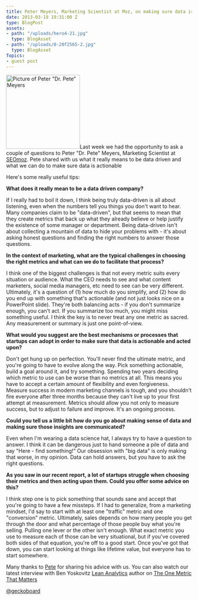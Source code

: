 ```yaml
---
title: Peter Meyers, Marketing Scientist at Moz, on making sure data is actionable
date: 2013-03-19 19:31:00 Z
type: BlogPost
assets:
- path: "/uploads/hero4-21.jpg"
  type: BlogAsset
- path: "/uploads/0-20f2565-2.jpg"
  type: BlogAsset
Topics:
- guest post
---
```


<p><img alt='Picture of Peter "Dr. Pete" Meyers' class="wp-float-right" height="200" src="/uploads/0-20f2565-2.jpg" title='Peter "Dr. Pete" Meyers' width="200">Last week we had the opportunity to ask a couple of questions to Peter "Dr. Pete" Meyers, Marketing Scientist at <a href="http://www.moz.com/" target="_blank">SEOmoz</a>. Pete shared with us what it really means to be data driven and what we can do to make sure data is actionable</p>
<p>Here's some really useful tips:</p>
<p><strong>What does it really mean to be a data driven company?</strong></p>
<p>If I really had to boil it down, I think being truly data-driven is all about listening, even when the numbers tell you things you don't want to hear. Many companies claim to be "data-driven", but that seems to mean that they create metrics that back up what they already believe or help justify the existence of some manager or department. Being data-driven isn't about collecting a mountain of data to hide your problems with - it's about asking honest questions and finding the right numbers to answer those questions.</p>
<p><strong>In the context of marketing, what are the typical challenges in choosing the right metrics and what can we do to facilitate that process?</strong></p>
<p>I think one of the biggest challenges is that not every metric suits every situation or audience. What the CEO needs to see and what content marketers, social media managers, etc need to see can be very different. Ultimately, it's a question of (1) how much do you simplify, and (2) how do you end up with something that's actionable (and not just looks nice on a PowerPoint slide). They're both balancing acts - if you don't summarize enough, you can't act. If you summarize too much, you might miss something useful. I think the key is to never treat any one metric as sacred. Any measurement or summary is just one point-of-view.</p>
<p><strong>What would you suggest are the best mechanisms or processes that startups can adopt in order to make sure that data is actionable and acted upon?</strong></p>
<p>Don't get hung up on perfection. You'll never find the ultimate metric, and you're going to have to evolve along the way. Pick something actionable, build a goal around it, and try something. Spending two years deciding which metric to use can be worse than no metrics at all. This means you have to accept a certain amount of flexibility and even forgiveness. Measure success in modern marketing channels is tough, and you shouldn't fire everyone after three months because they can't live up to your first attempt at measurement. Metrics should allow you not only to measure success, but to adjust to failure and improve. It's an ongoing process.</p>
<p><strong>Could you tell us a little bit how do you go about making sense of data and making sure those insights are communicated?</strong></p>
<p>Even when I'm wearing a data science hat, I always try to have a question to answer. I think it can be dangerous just to hand someone a pile of data and say "Here - find something!" Our obsession with "big data" is only making that worse, in my opinion. Data can hold answers, but you have to ask the right questions.</p>
<p><strong>As you saw in our recent report, a lot of startups struggle when choosing their metrics and then acting upon them. Could you offer some advice on this?</strong></p>
<p>I think step one is to pick something that sounds sane and accept that you're going to have a few missteps. If I had to generalize, from a marketing mindset, I'd say to start with at least one "traffic" metric and one "conversion" metric. Ultimately, sales depends on how many people you get through the door and what percentage of those people buy what you're selling. Pulling one lever or the other isn't enough. What exact metric you use to measure each of those can be very situational, but if you've covered both sides of that equation, you're off to a good start. Once you've got that down, you can start looking at things like lifetime value, but everyone has to start somewhere.</p>
<p>Many thanks to <a href="https://twitter.com/dr_pete" target="_blank">Pete</a> for sharing his advice with us. You can also watch our latest interview with Ben Yoskovitz <a href="http://leananalyticsbook.com/" target="_blank">Lean Analytics</a> author on <a href="/learn/interviews/the-one-metric-that-matters/" target="_blank">The One Metric That Matters</a></p>
<p><a href="https://twitter.com/geckoboard" target="_blank">@geckoboard</a></p>
